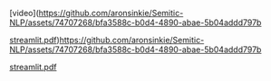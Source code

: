 [video](https://github.com/aronsinkie/Semitic-NLP/assets/74707268/bfa3588c-b0d4-4890-abae-5b04addd797b

[streamlit.pdf](https://github.com/aronsinkie/Semitic-NLP/files/13539983/streamlit.pdf))https://github.com/aronsinkie/Semitic-NLP/assets/74707268/bfa3588c-b0d4-4890-abae-5b04addd797b

[streamlit.pdf](https://github.com/aronsinkie/Semitic-NLP/files/13539983/streamlit.pdf)
